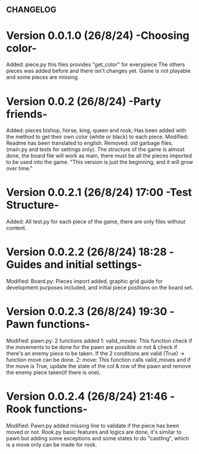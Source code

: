 ## CHANGELOG
# Version 0.0.1.0 (26/8/24) -Choosing color-
Added: piece.py this files provides "get_color" for everypiece
The others pieces was added before and there isn't changes yet. 
Game is not playable and some pieces are missing.

# Version 0.0.2 (26/8/24) -Party friends-
Added: pieces bishop, horse, king, queen and rook; Has been added with the method to get their own color (white or black) to each piece.
Modified: Readme has been translated to english. 
Removed: old garbage files. (main.py and tests for settings only).
The structure of the game is almost done, the board file will work as main, there must be all the pieces imported to be used into the game. 
"This version is just the beginning, and it will grow over time."

# Version 0.0.2.1 (26/8/24) 17:00 -Test Structure-
Added: All test.py for each piece of the game, there are only files without content.

# Version 0.0.2.2 (26/8/24) 18:28 -Guides and initial settings-
Modified: Board.py: Pieces import added, graphic grid guide for development purposes included, and initial piece positions on the board set.

# Version 0.0.2.3 (26/8/24) 19:30 -Pawn functions-
Modified: pawn.py:  2 functions added
1: valid_moves: This function check if the movements to be done for the pawn are possible or not & check if there's an enemy piece to be taken. If the 2 conditions are valid (True) -> function move can be done.
2: move: This function calls valid_moves and if the move is True, update the state of the col & row of the pawn and remove the enemy piece taken(if there is one).
 
 # Version 0.0.2.4 (26/8/24) 21:46 -Rook functions-
 Modified: Pawn.py added missing line to validate if the piece has been moved or not. 
 Rook.py basic features and logics are done, it's similar to pawn but adding some exceptions and some states to do "castling", which is a move only can be made for rook.






